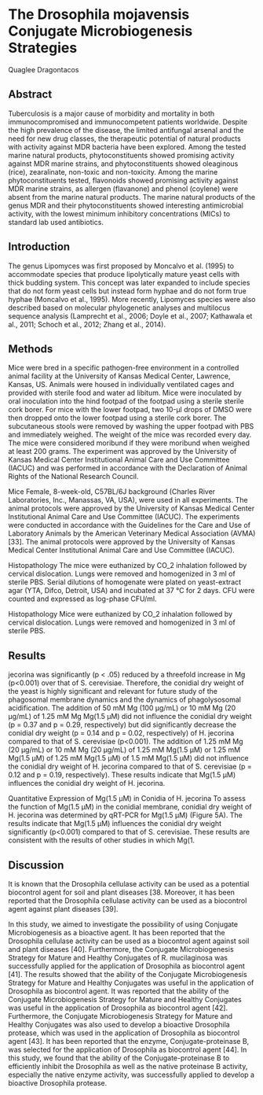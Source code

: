 # The Drosophila mojavensis Conjugate Microbiogenesis Strategies
Quaglee Dragontacos


## Abstract
Tuberculosis is a major cause of morbidity and mortality in both immunocompromised and immunocompetent patients worldwide. Despite the high prevalence of the disease, the limited antifungal arsenal and the need for new drug classes, the therapeutic potential of natural products with activity against MDR bacteria have been explored. Among the tested marine natural products, phytoconstituents showed promising activity against MDR marine strains, and phytoconstituents showed oleaginous (rice), zearalinate, non-toxic and non-toxicity. Among the marine phytoconstituents tested, flavonoids showed promising activity against MDR marine strains, as allergen (flavanone) and phenol (coylene) were absent from the marine natural products. The marine natural products of the genus MDR and their phytoconstituents showed interesting antimicrobial activity, with the lowest minimum inhibitory concentrations (MICs) to standard lab used antibiotics.


## Introduction
The genus Lipomyces was first proposed by Moncalvo et al. (1995) to accommodate species that produce lipolytically mature yeast cells with thick budding system. This concept was later expanded to include species that do not form yeast cells but instead form hyphae and do not form true hyphae (Moncalvo et al., 1995). More recently, Lipomyces species were also described based on molecular phylogenetic analyses and multilocus sequence analysis (Lamprecht et al., 2006; Doyle et al., 2007; Kathawala et al., 2011; Schoch et al., 2012; Zhang et al., 2014).


## Methods
Mice were bred in a specific pathogen-free environment in a controlled animal facility at the University of Kansas Medical Center, Lawrence, Kansas, US. Animals were housed in individually ventilated cages and provided with sterile food and water ad libitum. Mice were inoculated by oral inoculation into the hind footpad of the footpad using a sterile sterile cork borer. For mice with the lower footpad, two 10-µl drops of DMSO were then dropped onto the lower footpad using a sterile cork borer. The subcutaneous stools were removed by washing the upper footpad with PBS and immediately weighed. The weight of the mice was recorded every day. The mice were considered moribund if they were moribund when weighed at least 200 grams. The experiment was approved by the University of Kansas Medical Center Institutional Animal Care and Use Committee (IACUC) and was performed in accordance with the Declaration of Animal Rights of the National Research Council.

Mice
Female, 8-week-old, C57BL/6J background (Charles River Laboratories, Inc., Manassas, VA, USA), were used in all experiments. The animal protocols were approved by the University of Kansas Medical Center Institutional Animal Care and Use Committee (IACUC). The experiments were conducted in accordance with the Guidelines for the Care and Use of Laboratory Animals by the American Veterinary Medical Association (AVMA) [33]. The animal protocols were approved by the University of Kansas Medical Center Institutional Animal Care and Use Committee (IACUC).

Histopathology
The mice were euthanized by CO_2 inhalation followed by cervical dislocation. Lungs were removed and homogenized in 3 ml of sterile PBS. Serial dilutions of homogenate were plated on yeast-extract agar (YTA, Difco, Detroit, USA) and incubated at 37 °C for 2 days. CFU were counted and expressed as log-phase CFU/ml.

Histopathology
Mice were euthanized by CO_2 inhalation followed by cervical dislocation. Lungs were removed and homogenized in 3 ml of sterile PBS.


## Results
jecorina was significantly (p < .05) reduced by a threefold increase in Mg (p<0.001) over that of S. cerevisiae. Therefore, the conidial dry weight of the yeast is highly significant and relevant for future study of the phagosomal membrane dynamics and the dynamics of phagolysosomal acidification. The addition of 50 mM Mg (100 µg/mL) or 10 mM Mg (20 µg/mL) of 1.25 mM Mg Mg(1.5 µM) did not influence the conidial dry weight (p = 0.37 and p = 0.29, respectively) but did significantly decrease the conidial dry weight (p = 0.14 and p = 0.02, respectively) of H. jecorina compared to that of S. cerevisiae (p<0.001). The addition of 1.25 mM Mg (20 µg/mL) or 10 mM Mg (20 µg/mL) of 1.25 mM Mg(1.5 µM) or 1.25 mM Mg(1.5 µM) of 1.25 mM Mg(1.5 µM) of 1.5 mM Mg(1.5 µM) did not influence the conidial dry weight of H. jecorina compared to that of S. cerevisiae (p = 0.12 and p = 0.19, respectively). These results indicate that Mg(1.5 µM) influences the conidial dry weight of H. jecorina.

Quantitative Expression of Mg(1.5 µM) in Conidia of H. jecorina
To assess the function of Mg(1.5 µM) in the conidial membrane, conidial dry weight of H. jecorina was determined by qRT-PCR for Mg(1.5 µM) (Figure 5A). The results indicate that Mg(1.5 µM) influences the conidial dry weight significantly (p<0.001) compared to that of S. cerevisiae. These results are consistent with the results of other studies in which Mg(1.


## Discussion
It is known that the Drosophila cellulase activity can be used as a potential biocontrol agent for soil and plant diseases [38. Moreover, it has been reported that the Drosophila cellulase activity can be used as a biocontrol agent against plant diseases [39].

In this study, we aimed to investigate the possibility of using Conjugate Microbiogenesis as a bioactive agent. It has been reported that the Drosophila cellulase activity can be used as a biocontrol agent against soil and plant diseases [40]. Furthermore, the Conjugate Microbiogenesis Strategy for Mature and Healthy Conjugates of R. mucilaginosa was successfully applied for the application of Drosophila as biocontrol agent [41]. The results showed that the ability of the Conjugate Microbiogenesis Strategy for Mature and Healthy Conjugates was useful in the application of Drosophila as biocontrol agent. It was reported that the ability of the Conjugate Microbiogenesis Strategy for Mature and Healthy Conjugates was useful in the application of Drosophila as biocontrol agent [42]. Furthermore, the Conjugate Microbiogenesis Strategy for Mature and Healthy Conjugates was also used to develop a bioactive Drosophila protease, which was used in the application of Drosophila as biocontrol agent [43]. It has been reported that the enzyme, Conjugate-proteinase B, was selected for the application of Drosophila as biocontrol agent [44]. In this study, we found that the ability of the Conjugate-proteinase B to efficiently inhibit the Drosophila as well as the native proteinase B activity, especially the native enzyme activity, was successfully applied to develop a bioactive Drosophila protease.
